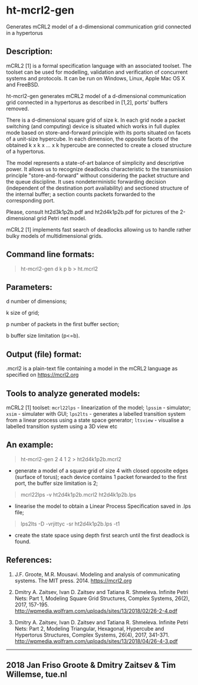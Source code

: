 ﻿# ht-mcrl2-gen

Generates mCRL2 model of a d-dimensional communication grid connected in a hypertorus


Description:
------------

mCRL2 [1] is a formal specification language with an associated toolset. The toolset can be used for modelling, validation and verification of concurrent systems and protocols. It can be run on Windows, Linux, Apple Mac OS X and FreeBSD. 

ht-mcrl2-gen generates mCRL2 model of a d-dimensional communication grid connected in a hypertorus as described in [1,2], ports' buffers removed. 

There is a d-dimensional square grid of size k. In each grid node a packet switching (and computing) device is situated which works in full duplex mode based on store-and-forward principle with its ports situated on facets of a unit-size hypercube. In each dimension, the opposite facets of the obtained k x k x ... x k hypercube are connected to create a closed structure of a hypertorus.

The model represents a state-of-art balance of simplicity and descriptive power. It allows us to recognize deadlocks characteristic to the transmission principle "store-and-forward" without considering the packet structure and the queue discipline. It uses nondeterministic forwarding decision (independent of the destination port availability) and sectioned structure of the internal buffer; a section counts packets forwarded to the corresponding port. 

Please, consult ht2d3k1p2b.pdf and ht2d4k1p2b.pdf for pictures of the 2-dimensional grid Petri net model.

mCRL2 [1] implements fast search of deadlocks allowing us to handle rather bulky models of multidimensional grids.


Command line formats:
--------------------

>ht-mcrl2-gen d k p b > ht.mcrl2


Parameters:
-----------

d   number of dimensions;

k   size of grid;

p   number of packets in the first buffer section;

b   buffer size limitation (p<=b).


Output (file) format:
---------------------

.mcrl2 is a plain-text file containing a model in the mCRL2 language as specified on https://mcrl2.org


Tools to analyze generated models:
----------------------------------

mCRL2 [1] toolset: ``mcrl22lps`` - linearization of the model; ``lpssim`` - simulator; ``xsim`` - simulater with GUI; ``lps2lts`` - generates a labelled transition system from a linear process using a state space generator; ``ltsview`` - visualise a labelled transition system using a 3D view etc 


An example:
-----------

>ht-mcrl2-gen 2 4 1 2 > ht2d4k1p2b.mcrl2

- generate a model of a square grid of size 4 with closed opposite edges (surface of torus); each device contains 1 packet forwarded to the first port, the buffer size limitation is 2;

>mcrl22lps -v ht2d4k1p2b.mcrl2 ht2d4k1p2b.lps

- linearise the model to obtain a Linear Process Specification saved in .lps file;

>lps2lts -D -vrjittyc -sr ht2d4k1p2b.lps -t1

- create the state space using depth first search until the first deadlock is found.


References:
-----------

1. J.F. Groote, M.R. Mousavi. Modeling and analysis of communicating systems. The MIT press. 2014. https://mcrl2.org

2. Dmitry A. Zaitsev, Ivan D. Zaitsev and Tatiana R. Shmeleva. Infinite Petri Nets: Part 1, Modeling Square Grid Structures, Complex Systems, 26(2), 2017, 157-195. http://wpmedia.wolfram.com/uploads/sites/13/2018/02/26-2-4.pdf

3. Dmitry A. Zaitsev, Ivan D. Zaitsev and Tatiana R. Shmeleva. Infinite Petri Nets: Part 2, Modeling Triangular, Hexagonal, Hypercube and Hypertorus Structures, Complex Systems, 26(4), 2017, 341-371. http://wpmedia.wolfram.com/uploads/sites/13/2018/04/26-4-3.pdf


-------------------------------------------------------------
2018 Jan Friso Groote & Dmitry Zaitsev & Tim Willemse, tue.nl
-------------------------------------------------------------

